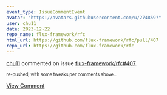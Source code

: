 ```yaml
---
event_type: IssueCommentEvent
avatar: "https://avatars.githubusercontent.com/u/274859?"
user: chu11
date: 2023-12-22
repo_name: flux-framework/rfc
html_url: https://github.com/flux-framework/rfc/pull/407
repo_url: https://github.com/flux-framework/rfc
---
```


<a href='https://github.com/chu11' target='_blank'>chu11</a> commented on issue <a href='https://github.com/flux-framework/rfc/pull/407' target='_blank'>flux-framework/rfc#407</a>.

<small>re-pushed, with some tweaks per comments above...</small>

<a href='https://github.com/flux-framework/rfc/pull/407' target='_blank'>View Comment</a>
